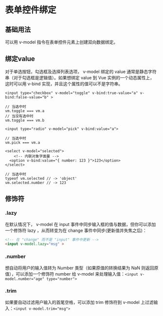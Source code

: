 # 表单控件绑定
## 基础用法
可以用 v-model 指令在表单控件元素上创建双向数据绑定。
## 绑定value
对于单选按钮，勾选框及选择列表选项， v-model 绑定的 value 通常是静态字符串（对于勾选框是逻辑值）。如果想绑定 value 到 Vue 实例的一个动态属性上，这时可以用 v-bind 实现，并且这个属性的值可以不是字符串。
```
<input type="checkbox" v-model="toggle" v-bind:true-value="a" v-bind:false-value="b" >

// 当选中时
vm.toggle === vm.a
// 当没有选中时
vm.toggle === vm.b

<input type="radio" v-model="pick" v-bind:value="a">

// 当选中时
vm.pick === vm.a

<select v-model="selected">
    <!-- 内联对象字面量 -->
  <option v-bind:value="{ number: 123 }">123</option>
</select>

// 当选中时
typeof vm.selected // -> 'object'
vm.selected.number // -> 123
```

## 修饰符
### .lazy
在默认情况下， v-model 在 input 事件中同步输入框的值与数据，但你可以添加一个修饰符 lazy ，从而转变为在 change 事件中同步(更新值并失焦之后)：
```html
<!-- 在 "change" 而不是 "input" 事件中更新 -->
<input v-model.lazy="msg" >
```
### .number
想自动将用户的输入值转为 Number 类型（如果原值的转换结果为 NaN 则返回原值），可以添加一个修饰符 number 给 v-model 来处理输入值：`<input v-model.number="age" type="number">`

### .trim
如果要自动过滤用户输入的首尾空格，可以添加 trim 修饰符到 v-model 上过滤输入：`<input v-model.trim="msg">`

